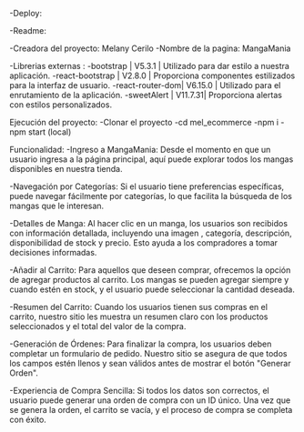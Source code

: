 -Deploy:

-Readme:

-Creadora del proyecto: Melany Cerilo
-Nombre de la pagina: MangaMania

-Librerias externas :
-bootstrap | V5.3.1 | Utilizado para dar estilo a nuestra aplicación.
-react-bootstrap | V2.8.0 | Proporciona componentes estilizados para la interfaz de usuario.
-react-router-dom| V6.15.0 | Utilizado para el enrutamiento de la aplicación.
-sweetAlert | V11.7.31| Proporciona alertas con estilos personalizados.

Ejecución del proyecto:
-Clonar el proyecto
-cd mel_ecommerce
-npm i
-npm start (local)

Funcionalidad:
-Ingreso a MangaMania:  Desde el momento en que un usuario ingresa a la página principal, aquí puede explorar todos los mangas disponibles en nuestra tienda.

-Navegación por Categorías: Si el usuario tiene preferencias específicas, puede navegar fácilmente por categorías, lo que facilita la búsqueda de los mangas que le interesan.

-Detalles de Manga: Al hacer clic en un manga, los usuarios son recibidos con información detallada, incluyendo una imagen , categoría, descripción, disponibilidad de stock y precio. Esto ayuda a los compradores a tomar decisiones informadas.

-Añadir al Carrito: Para aquellos que deseen comprar, ofrecemos la opción de agregar productos al carrito. Los mangas se pueden agregar siempre y cuando estén en stock, y el usuario puede seleccionar la cantidad deseada.

-Resumen del Carrito: Cuando los usuarios tienen sus compras en el carrito, nuestro sitio les muestra un resumen claro con los productos seleccionados y el total del valor de la compra.

-Generación de Órdenes: Para finalizar la compra, los usuarios deben completar un formulario de pedido. Nuestro sitio se asegura de que todos los campos estén llenos y sean válidos antes de mostrar el botón "Generar Orden".

-Experiencia de Compra Sencilla: Si todos los datos son correctos, el usuario puede generar una orden de compra con un ID único. Una vez que se genera la orden, el carrito se vacía, y el proceso de compra se completa con éxito.
